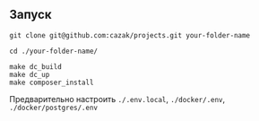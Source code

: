 ## Запуск

```shell
git clone git@github.com:cazak/projects.git your-folder-name

cd ./your-folder-name/

make dc_build
make dc_up
make composer_install
```

Предварительно настроить `./.env.local`, `./docker/.env`, `./docker/postgres/.env`
